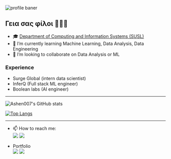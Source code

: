 ![profile baner](https://miro.medium.com/max/3840/1*hbM0Pz2RNW5SsQnMQPwL2g.jpeg)

## Γεια σας φίλοι 🕵🏼‍♂️


<!-- **ashen007/ashen007** is a ✨ _special_ ✨ repository because its `README.md` (this file) appears on your GitHub profile. -->
- 🎓 [Department of Computing and Information Systems (SUSL)](https://www.sab.ac.lk/computing/departments/dcis-about)
- 🌱 I’m currently learning Machine Learning, Data Analysis, Data Engineering
- 👯 I’m looking to collaborate on Data Analysis or ML 
<!-- - 🤔 I’m looking for help with  -->
<!-- - 💬 Ask me about ... -->

### Experience
- Surge Global (intern data scientist)
- InferQ (Full stack ML engineer)
- Boolean labs (AI engineer)

<hr/>

![Ashen007's GitHub stats](https://github-readme-stats.vercel.app/api?username=ashen007&theme=graywhite&show_icons=true&&count_private=true&include_all_commits=true)

[![Top Langs](https://github-readme-stats.vercel.app/api/top-langs/?username=ashen007&hide_progress=false)](https://github.com/anuraghazra/github-readme-stats)

<hr/>

- 📫 How to reach me: <br>
[<img src="https://img.icons8.com/bubbles/50/000000/gmail.png" />](mailto:hewarathna@outlook.com) 
[<img target="_blank" src="https://img.icons8.com/bubbles/50/000000/linkedin.png"/>](https://www.linkedin.com/in/ashen-iranga-91771315b/)

- Portfolio <br>
[<img src="https://img.icons8.com/fluency/48/000000/blog.png"/>](https://datamobteam.blogspot.com/)
[<img src="https://img.icons8.com/color/48/000000/suitcase.png"/>](https://sites.google.com/view/ashen-portfolio)

<br>
